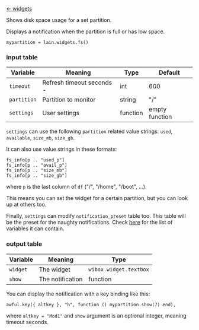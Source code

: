 [<- widgets](https://github.com/copycat-killer/lain/wiki/Widgets)

Shows disk space usage for a set partition.

Displays a notification when the partition is full or has low space.

    mypartition = lain.widgets.fs()

### input table

Variable | Meaning | Type | Default
--- | --- | --- | ---
`timeout` | Refresh timeout seconds -| int | 600
`partition` | Partition to monitor | string | "/"
`settings` | User settings | function | empty function

`settings` can use the following `partition` related value strings: `used`, `available`, `size_mb`, `size_gb`.

It can also use value strings in these formats:

    fs_info[p .. "used_p"]
    fs_info[p .. "avail_p"]
    fs_info[p .. "size_mb"]
    fs_info[p .. "size_gb"]

where `p` is the last column of `df` ("/", "/home", "/boot", ...).

This means you can set the widget for a certain partition, but you can look up at others too.

Finally, `settings` can modify `notification_preset` table too. This table will be the preset for the naughty notifications. Check [here](http://awesome.naquadah.org/doc/api/modules/naughty.html#notify) for the list of variables it can contain. 

### output table

Variable | Meaning | Type
--- | --- | ---
`widget` | The widget | `wibox.widget.textbox`
`show` | The notification | function

You can display the notification with a key binding like this:

    awful.key({ altkey }, "h", function () mypartition.show(7) end),

where ``altkey = "Mod1"`` and ``show`` argument is an optional integer, meaning timeout seconds.